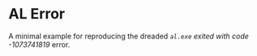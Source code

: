 # AL Error

A minimal example for reproducing the dreaded _`al.exe` exited with code -1073741819_ error.
